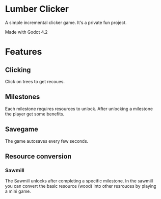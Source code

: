 # Lumber Clicker

A simple incremental clicker game.
It's a private fun project.

Made with Godot 4.2

# Features

## Clicking

Click on trees to get recoues.

## Milestones

Each milestone requires resources to unlock.
After unlocking a milestone the player get some benefits.

## Savegame

The game autosaves every few seconds.

## Resource conversion

### Sawmill

The Sawmill unlocks after completing a specific milestone.
In the sawmill you can convert the basic resource (wood) into other resrouces by playing a mini game.
